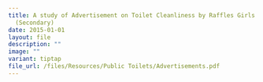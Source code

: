 ```yaml
---
title: A study of Advertisement on Toilet Cleanliness by Raffles Girls' School
  (Secondary)
date: 2015-01-01
layout: file
description: ""
image: ""
variant: tiptap
file_url: /files/Resources/Public Toilets/Advertisements.pdf
---
```

